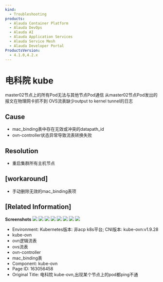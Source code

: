```yaml
---
kind:
  - Troubleshooting
products:
  - Alauda Container Platform
  - Alauda DevOps
  - Alauda AI
  - Alauda Application Services
  - Alauda Service Mesh
  - Alauda Developer Portal
ProductsVersion:
  - 4.1.0,4.2.x
---
```

<!-- A type of document that involves encountering a fault, diagnosing it, performing root cause analysis, and providing solutions. -->

# 电科院 kube

master02节点上的所有Pod无法与其他节点Pod通信 从master02节点Pod发出的报文在物理网卡抓不到 OVS流表缺少output to kernel tunnel的日志

## Cause
- mac_binding表中存在无效或冲突的datapath_id
- ovn-controller状态异常导致流表转换失败

## Resolution
- 重启集群所有主机节点

## [workaround]
- 手动删除无效的mac_binding表项

## [Related Information]
**Screenshots**
![](assets/dian-ke-yuan-kube-ovn-chu-xian-mou-ge-jie-dian-shang-de-poddu-pingbu-tong/image-2023-9-8_9-38-29.png)
![](assets/dian-ke-yuan-kube-ovn-chu-xian-mou-ge-jie-dian-shang-de-poddu-pingbu-tong/image-2023-9-8_9-40-43.png)
![](assets/dian-ke-yuan-kube-ovn-chu-xian-mou-ge-jie-dian-shang-de-poddu-pingbu-tong/image-2023-9-8_9-42-37.png)
![](assets/dian-ke-yuan-kube-ovn-chu-xian-mou-ge-jie-dian-shang-de-poddu-pingbu-tong/image-2023-9-8_9-43-30.png)
![](assets/dian-ke-yuan-kube-ovn-chu-xian-mou-ge-jie-dian-shang-de-poddu-pingbu-tong/image-2023-9-8_9-43-42.png)
![](assets/dian-ke-yuan-kube-ovn-chu-xian-mou-ge-jie-dian-shang-de-poddu-pingbu-tong/image-2023-9-8_9-45-19.png)
![](assets/dian-ke-yuan-kube-ovn-chu-xian-mou-ge-jie-dian-shang-de-poddu-pingbu-tong/image-2023-9-8_9-49-55.png)
![](assets/dian-ke-yuan-kube-ovn-chu-xian-mou-ge-jie-dian-shang-de-poddu-pingbu-tong/image-2023-9-8_9-57-36.png)
- Environment: Kubernetes版本: 非acp k8s平台; CNI版本: kube-ovn:v1.9.28
- kube-ovn
- ovn逻辑流表
- ovs流表
- ovn-controller
- mac_binding表
- Component: kube-ovn
- Page ID: 163056458
- Original Title: 电科院 kube-ovn,出现某个节点上的pod都ping不通
